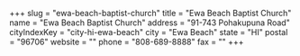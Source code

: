 +++
slug = "ewa-beach-baptist-church"
title = "Ewa Beach Baptist Church"
name = "Ewa Beach Baptist Church"
address = "91-743 Pohakupuna Road"
cityIndexKey = "city-hi-ewa-beach"
city = "Ewa Beach"
state = "HI"
postal = "96706"
website = ""
phone = "808-689-8888"
fax = ""
+++
